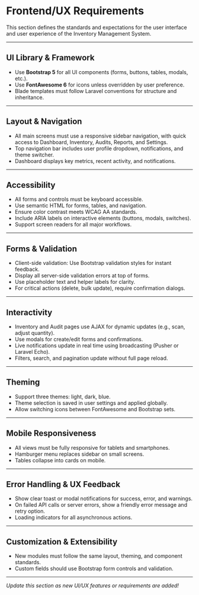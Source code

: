 # Frontend/UX Requirements

This section defines the standards and expectations for the user interface and user experience of the Inventory Management System.

---

## UI Library & Framework

- Use **Bootstrap 5** for all UI components (forms, buttons, tables, modals, etc.).
- Use **FontAwesome 6** for icons unless overridden by user preference.
- Blade templates must follow Laravel conventions for structure and inheritance.

---

## Layout & Navigation

- All main screens must use a responsive sidebar navigation, with quick access to Dashboard, Inventory, Audits, Reports, and Settings.
- Top navigation bar includes user profile dropdown, notifications, and theme switcher.
- Dashboard displays key metrics, recent activity, and notifications.

---

## Accessibility

- All forms and controls must be keyboard accessible.
- Use semantic HTML for forms, tables, and navigation.
- Ensure color contrast meets WCAG AA standards.
- Include ARIA labels on interactive elements (buttons, modals, switches).
- Support screen readers for all major workflows.

---

## Forms & Validation

- Client-side validation: Use Bootstrap validation styles for instant feedback.
- Display all server-side validation errors at top of forms.
- Use placeholder text and helper labels for clarity.
- For critical actions (delete, bulk update), require confirmation dialogs.

---

## Interactivity

- Inventory and Audit pages use AJAX for dynamic updates (e.g., scan, adjust quantity).
- Use modals for create/edit forms and confirmations.
- Live notifications update in real time using broadcasting (Pusher or Laravel Echo).
- Filters, search, and pagination update without full page reload.

---

## Theming

- Support three themes: light, dark, blue.
- Theme selection is saved in user settings and applied globally.
- Allow switching icons between FontAwesome and Bootstrap sets.

---

## Mobile Responsiveness

- All views must be fully responsive for tablets and smartphones.
- Hamburger menu replaces sidebar on small screens.
- Tables collapse into cards on mobile.

---

## Error Handling & UX Feedback

- Show clear toast or modal notifications for success, error, and warnings.
- On failed API calls or server errors, show a friendly error message and retry option.
- Loading indicators for all asynchronous actions.

---

## Customization & Extensibility

- New modules must follow the same layout, theming, and component standards.
- Custom fields should use Bootstrap form controls and validation.

---

*Update this section as new UI/UX features or requirements are added!*